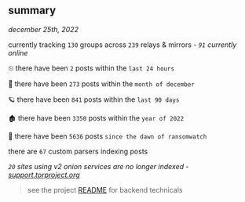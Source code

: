 
## summary
_december 25th, 2022_

currently tracking `130` groups across `239` relays & mirrors - _`91` currently online_

⏲ there have been `2` posts within the `last 24 hours`

🦈 there have been `273` posts within the `month of december`

🪐 there have been `841` posts within the `last 90 days`

🏚 there have been `3350` posts within the `year of 2022`

🦕 there have been `5636` posts `since the dawn of ransomwatch`

there are `67` custom parsers indexing posts

_`20` sites using v2 onion services are no longer indexed - [support.torproject.org](https://support.torproject.org/onionservices/v2-deprecation/)_

> see the project [README](https://github.com/joshhighet/ransomwatch#ransomwatch--) for backend technicals
